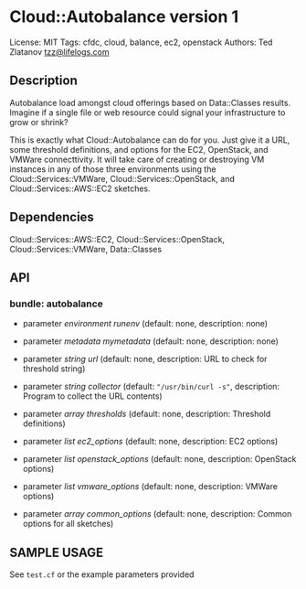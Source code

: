 # Cloud::Autobalance version 1

License: MIT
Tags: cfdc, cloud, balance, ec2, openstack
Authors: Ted Zlatanov <tzz@lifelogs.com>

## Description
Autobalance load amongst cloud offerings based on Data::Classes results.
Imagine if a single file or web resource could signal your infrastructure to
grow or shrink?

This is exactly what Cloud::Autobalance can do for you.  Just give it a URL,
some threshold definitions, and options for the EC2, OpenStack, and VMWare
connecttivity.  It will take care of creating or destroying VM instances in any
of those three environments using the Cloud::Services::VMWare,
Cloud::Services::OpenStack, and Cloud::Services::AWS::EC2 sketches.


## Dependencies
Cloud::Services::AWS::EC2, Cloud::Services::OpenStack, Cloud::Services::VMWare, Data::Classes

## API
### bundle: autobalance
* parameter _environment_ *runenv* (default: none, description: none)

* parameter _metadata_ *mymetadata* (default: none, description: none)

* parameter _string_ *url* (default: none, description: URL to check for threshold string)

* parameter _string_ *collector* (default: `"/usr/bin/curl -s"`, description: Program to collect the URL contents)

* parameter _array_ *thresholds* (default: none, description: Threshold definitions)

* parameter _list_ *ec2_options* (default: none, description: EC2 options)

* parameter _list_ *openstack_options* (default: none, description: OpenStack options)

* parameter _list_ *vmware_options* (default: none, description: VMWare options)

* parameter _array_ *common_options* (default: none, description: Common options for all sketches)


## SAMPLE USAGE
See `test.cf` or the example parameters provided

